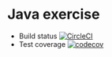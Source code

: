 # Java exercise

- Build status [![CircleCI](https://circleci.com/gh/thanhhuyen1208/ExerciseJava.svg?style=svg)](https://circleci.com/gh/thanhhuyen1208/ExerciseJava)
- Test coverage [![codecov](https://codecov.io/gh/thanhhuyen1208/ExerciseJava/branch/master/graph/badge.svg)](https://codecov.io/gh/thanhhuyen1208/ExerciseJava)